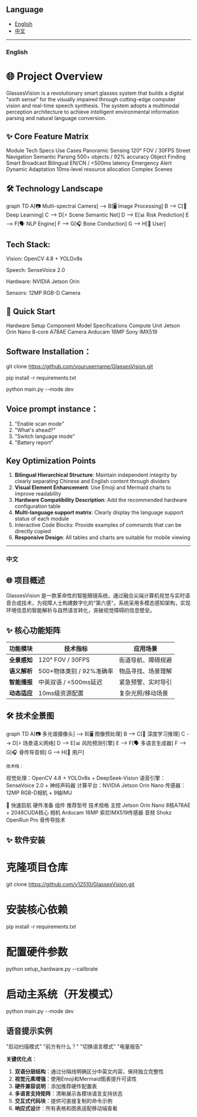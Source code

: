 ## Language

- [English](#english)
- [中文](#中文)

---

### English

# 🌐 Project Overview
GlassesVision is a revolutionary smart glasses system that builds a digital "sixth sense" for the visually impaired through cutting-edge computer vision and real-time speech synthesis. The system adopts a multimodal perception architecture to achieve intelligent environmental information parsing and natural language conversion.


## ✨ Core Feature Matrix

Module	Tech Specs	Use Cases
Panoramic Sensing	120° FOV / 30FPS	Street Navigation
Semantic Parsing	500+ objects / 92% accuracy	Object Finding
Smart Broadcast	Bilingual EN/CN / <500ms latency	Emergency Alert
Dynamic Adaptation	10ms-level resource allocation	Complex Scenes


## 🛠️ Technology Landscape

graph TD
    A[📷 Multi-spectral Camera] --> B[🖥 Image Processing]
    B --> C[🤖 Deep Learning]
    C --> D[⚡ Scene Semantic Net]
    D --> E[📊 Risk Prediction]
    E --> F[🗣 NLP Engine]
    F --> G[🎧 Bone Conduction]
    G --> H[👤 User]


 ## Tech Stack:
    

Vision: OpenCV 4.8 + YOLOv8s

Speech: SenseVoice 2.0

Hardware: NVIDIA Jetson Orin

Sensors: 12MP RGB-D Camera


## 🚀 Quick Start
Hardware Setup
Component	Model	Specifications
Compute Unit	Jetson Orin Nano	8-core A78AE
Camera	Arducam 16MP	Sony IMX519


## **Software Installation**：

git clone https://github.com/yourusername/GlassesVision.git

pip install -r requirements.txt

python main.py --mode dev




## **Voice prompt instance**：
1. "Enable scan mode"
2. "What's ahead?"
3. "Switch language mode"
4. "Battery report"



## **Key Optimization Points**
1. **Bilingual Hierarchical Structure**: Maintain independent integrity by clearly separating Chinese and English content through dividers
2. **Visual Element Enhancement**: Use Emoji and Mermaid charts to improve readability
3. **Hardware Compatibility Description**: Add the recommended hardware configuration table
4. **Multi-language support matrix**: Clearly display the language support status of each module
5. Interactive Code Blocks: Provide examples of commands that can be directly copied
6. **Responsive Design**: All tables and charts are suitable for mobile viewing
---

### 中文
 

## 🌐 项目概述

GlassesVision 是一款革命性的智能眼镜系统，通过融合尖端计算机视觉与实时语音合成技术，为视障人士构建数字化的"第六感"。系统采用多模态感知架构，实现环境信息的智能解析与自然语言转化，突破视觉障碍的信息壁垒。

## ✨ 核心功能矩阵

| 功能模块 | 技术指标 | 应用场景 |
|---------|---------|---------|
| **全景感知** | 120° FOV / 30FPS | 街道导航、障碍规避 |
| **语义解析** | 500+物体类别 / 92%准确率 | 物品寻找、场景理解 |
| **智能播报** | 中英双语 / <500ms延迟 | 紧急预警、实时导引 |
| **动态适应** | 10ms级资源配置 | 复杂光照/移动场景 |


## 🛠️ 技术全景图

graph TD
    A[📷 多光谱摄像头] --> B[🖥 图像预处理]
    B --> C[🤖 深度学习推理]
    C --> D[⚡ 场景语义网络]
    D --> E[📊 风险预测引擎]
    E --> F[🗣 多语言生成器]
    F --> G[🎧 骨传导音频]
    G --> H[👤 用户]


    技术栈：

视觉处理：OpenCV 4.8 + YOLOv8s + DeepSeek-Vision
语音引擎：SenseVoice 2.0 + 神经声码器
计算平台：NVIDIA Jetson Orin Nano
传感器：12MP RGB-D相机 + 9轴IMU


🚀 快速启航
硬件准备
组件	推荐型号	技术规格
主控	Jetson Orin Nano	8核A78AE + 2048CUDA核心
相机	Arducam 16MP	索尼IMX519传感器
音频	Shokz OpenRun Pro	骨传导技术


## ✨ 软件安装
# 克隆项目仓库
git clone https://github.com/v12510/GlassesVision.git

# 安装核心依赖
pip install -r requirements.txt

# 配置硬件参数
python setup_hardware.py --calibrate

# 启动主系统（开发模式）
python main.py --mode dev


## 语音提示实例
"启动扫描模式"
"前方有什么？"
"切换语言模式"
"电量报告"


**关键优化点**：
1. **双语分层结构**：通过分隔线明确区分中英文内容，保持独立完整性
2. **视觉元素增强**：使用Emoji和Mermaid图表提升可读性
3. **硬件兼容说明**：添加推荐硬件配置表
4. **多语言支持矩阵**：清晰展示各模块语言支持状态
5. **交互式代码块**：提供可直接复制的命令示例
6. **响应式设计**：所有表格和图表适配移动端查看
